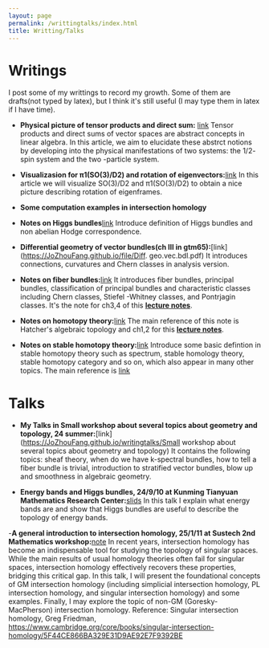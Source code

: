```yaml
---
layout: page
permalink: /writtingtalks/index.html
title: Writting/Talks
---
```


# Writings

I post some of my writtings to record my growth. Some of them are drafts(not typed by latex), but I think it's still useful (I may type them in latex if I have time).


- **Physical picture of tensor products and direct sum:** [link](https://JoZhouFang.github.io/file/Phy.pic.pdf)
Tensor products and direct sums of vector spaces are abstract concepts
in linear algebra. In this article, we aim to elucidate these abstrct notions
by developing into the physical manifestations of two systems: the 1/2-
spin system and the two -particle system.


- **Visualizasion for π1(SO(3)/D2) and rotation of eigenvectors:**[link](https://JoZhouFang.github.io/file/visual.grp.pdf) In this article we will visualize SO(3)/D2 and π1(SO(3)/D2) to obtain a nice picture describing rotation of eigenframes.

- **Some computation examples in intersection homology**


- **Notes on Higgs bundles**[link](https://JoZhouFang.github.io/file/Higgs.bdl.pdf) Introduce definition of Higgs bundles and non abelian Hodge correspondence.

- **Differential geometry of vector bundles(ch III in gtm65):**[link](https://JoZhouFang.github.io/file/Diff. geo.vec.bdl.pdf) It introduces connections, curvatures and Chern classes in analysis version.

- **Notes on fiber bundles:**[link](https://JoZhouFang.github.io/file/bdl.pdf) It introduces fiber bundles, principal bundles, classification of principal bundles and characteristic classes including Chern classes, Stiefel -Whitney classes, and Pontrjagin classes. It's the note for ch3,4 of this **[lecture notes](https://www.uio.no/studier/emner/matnat/math/MAT4540/h23/754notes-1.pdf)**.

- **Notes on homotopy theory:**[link](https://JoZhouFang.github.io/file/homotopy.pdf) The main reference of this note is Hatcher's algebraic topology and ch1,2 for this **[lecture notes](https://www.uio.no/studier/emner/matnat/math/MAT4540/h23/754notes-1.pdf)**.

- **Notes on stable homotopy theory:**[link](https://JoZhouFang.github.io/file/stb.pdf) Introduce some basic defintion in stable homotopy theory such as spectrum, stable homology theory, stable homotopy category and so on, which also appear in many other topics. The main reference is [link](https://services.math.duke.edu/~kgw/8803_Stable)

# Talks

- **My Talks in Small workshop about several topics about geometry and topology, 24 summer:**[link](https://JoZhouFang.github.io/writingtalks/Small workshop about several topics about geometry and topology) It contains the following topics: sheaf theory, when do we have k-spectral bundles, how to tell a fiber bundle is trivial, introduction to stratified vector bundles, blow up and smoothness in algebraic geometry.

- **Energy bands and Higgs bundles, 24/9/10 at Kunming Tianyuan Mathematics Research Center:**[slids](https://JoZhouFang.github.io/file/bands_Zhou.pdf) In this talk I explain what energy bands are and show that Higgs bundles are useful to describe the topology of energy bands.

-**A general introduction to intersection homology, 25/1/11 at Sustech 2nd Mathematics workshop:**[note](https://JoZhouFang.github.io/file/int_homolgy.pdf)  In recent years, intersection homology has become an indispensable tool for studying the topology of singular spaces. While the main results of usual homology theories often fail for singular spaces, intersection homology effectively recovers these properties, bridging this critical gap. In this talk, I will present the foundational concepts of GM intersection homology (including simplicial intersection homology, PL intersection homology, and singular intersection homology) and some examples. Finally, I may explore the topic of non-GM (Goresky-MacPherson) intersection homology. Reference: Singular intersection homology, Greg Friedman, https://www.cambridge.org/core/books/singular-intersection-homology/5F44CE866BA329E31D9AE92E7F9392BE

